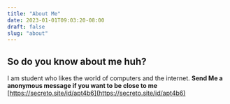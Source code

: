 ```yaml
---
title: "About Me"
date: 2023-01-01T09:03:20-08:00
draft: false
slug: "about"
---
```

## So do you know about me huh?

I am student who likes the world of computers and the internet.
**Send Me a anonymous message if you want to be close to me**
[https://secreto.site/id/apt4b6](https://secreto.site/id/apt4b6)

